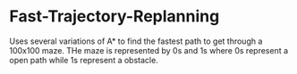 # Fast-Trajectory-Replanning
Uses several variations of A* to find the fastest path to get through a 100x100 maze. THe maze is represented by 0s and 1s where 0s represent a open path while 1s represent
a obstacle.
